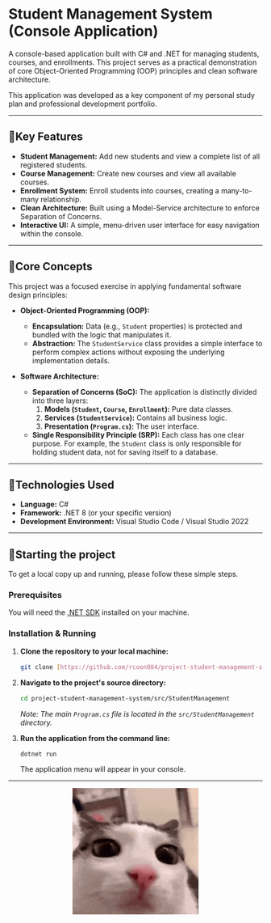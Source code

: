 # Student Management System (Console Application)

A console-based application built with C# and .NET for managing students, courses, and enrollments. This project serves as a practical demonstration of core Object-Oriented Programming (OOP) principles and clean software architecture.

This application was developed as a key component of my personal study plan and professional development portfolio.

---

## 🎇Key Features

* **Student Management:** Add new students and view a complete list of all registered students.
* **Course Management:** Create new courses and view all available courses.
* **Enrollment System:** Enroll students into courses, creating a many-to-many relationship.
* **Clean Architecture:** Built using a Model-Service architecture to enforce Separation of Concerns.
* **Interactive UI:** A simple, menu-driven user interface for easy navigation within the console.

---

## 🎇Core Concepts

This project was a focused exercise in applying fundamental software design principles:

* **Object-Oriented Programming (OOP):**
    * **Encapsulation:** Data (e.g., `Student` properties) is protected and bundled with the logic that manipulates it.
    * **Abstraction:** The `StudentService` class provides a simple interface to perform complex actions without exposing the underlying implementation details.

* **Software Architecture:**
    * **Separation of Concerns (SoC):** The application is distinctly divided into three layers:
        1.  **Models (`Student`, `Course`, `Enrollment`):** Pure data classes.
        2.  **Services (`StudentService`):** Contains all business logic.
        3.  **Presentation (`Program.cs`):** The user interface.
    * **Single Responsibility Principle (SRP):** Each class has one clear purpose. For example, the `Student` class is only responsible for holding student data, not for saving itself to a database.

---

## 🎇Technologies Used

* **Language:** C#
* **Framework:** .NET 8 (or your specific version)
* **Development Environment:** Visual Studio Code / Visual Studio 2022

---

## 🎇Starting the project

To get a local copy up and running, please follow these simple steps.

### Prerequisites

You will need the [.NET SDK](https://dotnet.microsoft.com/en-us/download) installed on your machine.

### Installation & Running

1.  **Clone the repository to your local machine:**
    ```sh
    git clone [https://github.com/rcoon084/project-student-management-system.git](https://github.com/rcoon084/project-student-management-system.git)
    ```

2.  **Navigate to the project's source directory:**
    ```sh
    cd project-student-management-system/src/StudentManagement
    ```
    *Note: The main `Program.cs` file is located in the `src/StudentManagement` directory.*

3.  **Run the application from the command line:**
    ```sh
    dotnet run
    ```
    The application menu will appear in your console.

---

<p align="center">
  <img src="assets\plink-cat-plink.gif" alt="Kitty" width="250"/>
</p>